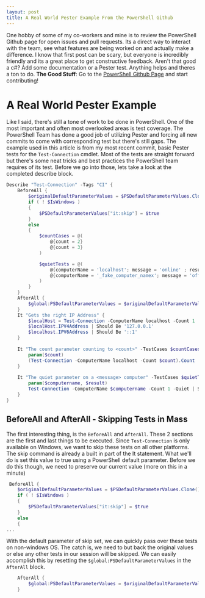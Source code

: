 ```yaml
---
layout: post
title: A Real World Pester Example From the PowerShell Github
---
```

One hobby of some of my co-workers and mine is to review the PowerShell Github page for open issues and pull requests. Its a direct way to interact with the team, see what features are being worked on and actually make a difference. I know that first post can be scary, but everyone is incredibly friendly and its a great place to get constructive feedback. Aren't that good a c#? Add some documentation or a Pester test. Anything helps and theres a ton to do. **The Good Stuff**: Go to the [PowerShell Github Page](https://github.com/PowerShell/Powershell) and start contributing!

# A Real World Pester Example 
Like I said, there's still a tone of work to be done in PowerShell. One of the most important and often most overlooked areas is test coverage. The PowerShell Team has done a good job of utilizing Pester and forcing all new commits to come with corresponding test but there's still gaps. The example used in this article is from my most recent commit, basic Pester tests for the ```Test-Connection``` cmdlet. Most of the tests are straight forward but there's some neat tricks and best practices the PowerShell team requires of its test. Before we go into those, lets take a look at the completed describe block.  
```powershell
Describe "Test-Connection" -Tags "CI" {
    BeforeAll {
        $originalDefaultParameterValues = $PSDefaultParameterValues.Clone()
        if ( ! $IsWindows )
        {
            $PSDefaultParameterValues["it:skip"] = $true
        }
        else
        {
            $countCases = @(
                @{count = 2}
                @{count = 3}
            )

            $quietTests = @(
                @{computerName = 'localhost'; message = 'online' ; result = $true}
                @{computerName = '_fake_computer_namex'; message = 'offline' ; result = $false}
            )
        }
    }
    AfterAll {
        $global:PSDefaultParameterValues = $originalDefaultParameterValues
    }
    It "Gets the right IP Address" {
        $localHost = Test-Connection -ComputerName localhost -Count 1
        $localHost.IPV4Address | Should Be '127.0.0.1'
        $localhost.IPV6Address | Should Be '::1'
    }
    
    It "The count parameter counting to <count>" -TestCases $countCases {
        param($count)
        (Test-Connection -ComputerName localhost -Count $count).Count | Should Be $count
    }
        
    It "The quiet parameter on a <message> computer" -TestCases $quietTests {
        param($computername, $result)
        Test-Connection -ComputerName $computername -Count 1 -Quiet | Should Be $result
    }
}
```
## BeforeAll and AfterAll - Skipping Tests in Mass
The first interesting thing, is the ```BeforeAll``` and ```AfterAll```. These 2 sections are the first and last things to be executed. Since ```Test-Connection``` is only available on Windows, we want to skip these tests on all other platforms. The skip command is already a built in part of the It statement. What we'll do is set this value to true using a PowerShell default parameter. Before we do this though, we need to preserve our current value (more on this in a minute)
```powershell
 BeforeAll {
    $originalDefaultParameterValues = $PSDefaultParameterValues.Clone()
    if ( ! $IsWindows )
    {
        $PSDefaultParameterValues["it:skip"] = $true
    }
    else
    {
... 
````
With the default parameter of skip set, we can quickly pass over these tests on non-windows OS. The catch is, we need to but back the original values or else any other tests in our session will be skipped. We can easily accomplish this by resetting the ```$global:PSDefaultParameterValues``` in the ```AfterAll``` block.
```powershell
    AfterAll {
        $global:PSDefaultParameterValues = $originalDefaultParameterValues
    }
```